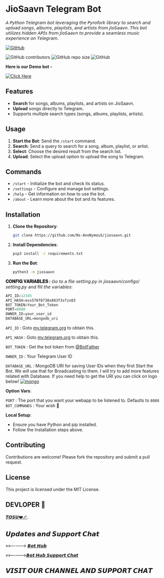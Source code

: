# JioSaavn Telegram Bot

𝘈 𝘗𝘺𝘵𝘩𝘰𝘯 𝘛𝘦𝘭𝘦𝘨𝘳𝘢𝘮 𝘣𝘰𝘵 𝘭𝘦𝘷𝘦𝘳𝘢𝘨𝘪𝘯𝘨 𝘵𝘩𝘦 𝘗𝘺𝘳𝘰𝘧𝘰𝘳𝘬 𝘭𝘪𝘣𝘳𝘢𝘳𝘺 𝘵𝘰 𝘴𝘦𝘢𝘳𝘤𝘩 𝘢𝘯𝘥 𝘶𝘱𝘭𝘰𝘢𝘥 𝘴𝘰𝘯𝘨𝘴, 𝘢𝘭𝘣𝘶𝘮𝘴, 𝘱𝘭𝘢𝘺𝘭𝘪𝘴𝘵𝘴, 𝘢𝘯𝘥 𝘢𝘳𝘵𝘪𝘴𝘵𝘴 𝘧𝘳𝘰𝘮 𝘑𝘪𝘰𝘚𝘢𝘢𝘷𝘯. 𝘛𝘩𝘪𝘴 𝘣𝘰𝘵 𝘶𝘵𝘪𝘭𝘪𝘻𝘦𝘴 𝘩𝘪𝘥𝘥𝘦𝘯 𝘈𝘗𝘐𝘴 𝘧𝘳𝘰𝘮 𝘑𝘪𝘰𝘚𝘢𝘢𝘷𝘯 𝘵𝘰 𝘱𝘳𝘰𝘷𝘪𝘥𝘦 𝘢 𝘴𝘦𝘢𝘮𝘭𝘦𝘴𝘴 𝘮𝘶𝘴𝘪𝘤 𝘦𝘹𝘱𝘦𝘳𝘪𝘦𝘯𝘤𝘦 𝘰𝘯 𝘛𝘦𝘭𝘦𝘨𝘳𝘢𝘮.

[![GitHub](https://badgen.net/badge/Open%20Source%20%3F/Yes/yellow?icon=github)](https://github.com/Ns-AnoNymouS/jiosaavn)

![GitHub contributors](https://img.shields.io/github/contributors/biisal/biisal-file-stream-pro?style=flat&color=green)
![GitHub repo size](https://img.shields.io/github/repo-size/biisal/biisal-file-stream-pro?color=green)
![GitHub](https://img.shields.io/github/license/biisal/biisal-file-stream-pro?color=green)

**Here is our Demo bot -**

[![Click Here](https://img.shields.io/badge/Demo%20Bot-Click%20Here-blue?style=flat&logo=telegram&labelColor=white&link=https://t.me/amcdevsupport)](https://t.me/JiosaavnNsbot)


## Features

- **Search** for songs, albums, playlists, and artists on JioSaavn.
- **Upload** songs directly to Telegram.
- Supports multiple search types (songs, albums, playlists, artists).

## Usage

1. **Start the Bot**: Send the `/start` command.
2. **Search**: Send a query to search for a song, album, playlist, or artist.
3. **Select**: Choose the desired result from the search list.
4. **Upload**: Select the upload option to upload the song to Telegram.

## Commands

- `/start` - Initialize the bot and check its status.
- `/settings` - Configure and manage bot settings.
- `/help` - Get information on how to use the bot.
- `/about` - Learn more about the bot and its features.

## Installation

1. **Clone the Repository**: 
   ```sh
   git clone https://github.com/Ns-AnoNymouS/jiosaavn.git
   ```
2. **Install Dependencies**:
   ```sh
   pip3 install -r requirements.txt
   ```
3. **Run the Bot**:
   ```sh
   python3 -m jiosaavn
   ```


<b>𝐂𝐎𝐍𝐅𝐈𝐆 𝐕𝐀𝐑𝐈𝐀𝐁𝐋𝐄𝐒 :</b>
𝘎𝘰 𝘵𝘰 𝘢 𝘧𝘪𝘭𝘦 𝘴𝘦𝘵𝘵𝘪𝘯𝘨.𝘱𝘺 𝘪𝘯 𝘫𝘪𝘰𝘴𝘢𝘢𝘷𝘯/𝘤𝘰𝘯𝘧𝘪𝘨𝘴/𝘴𝘦𝘵𝘵𝘪𝘯𝘨.𝘱𝘺 𝘢𝘯𝘥 𝘧𝘪𝘭𝘭 𝘵𝘩𝘦 𝘷𝘢𝘳𝘪𝘢𝘣𝘭𝘦𝘴:
```py
API_ID=12345
API_HASH=esx576f8738x883f3sfzx83
BOT_TOKEN=Your_Bot_Token
PORT=8080
OWNER_ID=your_user_id
DATABASE_URL=mongodb_uri
```

`API_ID` : Goto [my.telegram.org](https://my.telegram.org) to obtain this.

`API_HASH` : Goto [my.telegram.org](https://my.telegram.org) to obtain this.
  
`BOT_TOKEN` : Get the bot token from [@BotFather](https://telegram.dog/BotFather)  

`OWNER_ID` : Your Telegram User ID

`DATABASE_URL` : MongoDB URI for saving User IDs when they first Start the Bot. We will use that for Broadcasting to them. I will try to add more features related with Database. If you need help to get the URI you can click on logo below!
[![mongo](https://telegra.ph/file/fd68906852c71fdd68bef.jpg)](https://www.youtube.com/watch?v=HhHzCfrqsoE)

**Option Vars**:

`PORT` : The port that you want your webapp to be listened to. Defaults to `8080`
`BOT_COMMANDS` : Your wish 🙂

   
 **Local Setup**:
   - Ensure you have Python and pip installed.
   - Follow the Installation steps above.

## Contributing

Contributions are welcome! Please fork the repository and submit a pull request.

## License

This project is licensed under the MIT License.

## DEVLOPER 👲 

[𝙏𝙊𝙎𝙐❤‍🩹](https://telegram.me/about_tosuu). 



## 𝙐𝙥𝙙𝙖𝙩𝙚𝙨 𝙖𝙣𝙙 𝙎𝙪𝙥𝙥𝙤𝙧𝙩 𝘾𝙝𝙖𝙩
»»————> [𝘽𝙤𝙩 𝙃𝙪𝙗](https://telegram.me/botz_x_hub) 

»»————>[𝘽𝙤𝙩 𝙃𝙪𝙗 𝙎𝙪𝙥𝙥𝙤𝙧𝙩 𝘾𝙝𝙖𝙩](https://telegram.me/alice_x_support)


## 𝙑𝙄𝙎𝙄𝙏 𝙊𝙐𝙍 𝘾𝙃𝘼𝙉𝙉𝙀𝙇 𝘼𝙉𝘿 𝙎𝙐𝙋𝙋𝙊𝙍𝙏 𝘾𝙃𝘼𝙏






